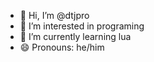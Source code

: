- 👋 Hi, I’m @dtjpro
- 👀 I’m interested in programing
- 🌱 I’m currently learning lua
- 😄 Pronouns: he/him
